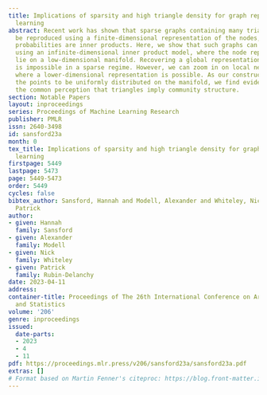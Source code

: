 ```yaml
---
title: Implications of sparsity and high triangle density for graph representation
  learning
abstract: Recent work has shown that sparse graphs containing many triangles cannot
  be reproduced using a finite-dimensional representation of the nodes, in which link
  probabilities are inner products. Here, we show that such graphs can be reproduced
  using an infinite-dimensional inner product model, where the node representations
  lie on a low-dimensional manifold. Recovering a global representation of the manifold
  is impossible in a sparse regime. However, we can zoom in on local neighbourhoods,
  where a lower-dimensional representation is possible. As our constructions allow
  the points to be uniformly distributed on the manifold, we find evidence against
  the common perception that triangles imply community structure.
section: Notable Papers
layout: inproceedings
series: Proceedings of Machine Learning Research
publisher: PMLR
issn: 2640-3498
id: sansford23a
month: 0
tex_title: Implications of sparsity and high triangle density for graph representation
  learning
firstpage: 5449
lastpage: 5473
page: 5449-5473
order: 5449
cycles: false
bibtex_author: Sansford, Hannah and Modell, Alexander and Whiteley, Nick and Rubin-Delanchy,
  Patrick
author:
- given: Hannah
  family: Sansford
- given: Alexander
  family: Modell
- given: Nick
  family: Whiteley
- given: Patrick
  family: Rubin-Delanchy
date: 2023-04-11
address:
container-title: Proceedings of The 26th International Conference on Artificial Intelligence
  and Statistics
volume: '206'
genre: inproceedings
issued:
  date-parts:
  - 2023
  - 4
  - 11
pdf: https://proceedings.mlr.press/v206/sansford23a/sansford23a.pdf
extras: []
# Format based on Martin Fenner's citeproc: https://blog.front-matter.io/posts/citeproc-yaml-for-bibliographies/
---
```


